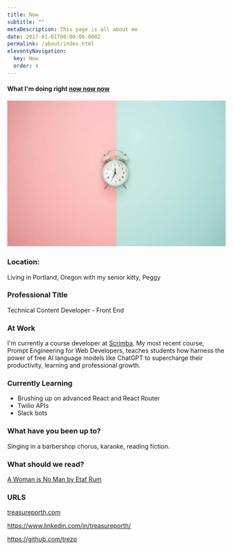 ```yaml
---
title: Now
subtitle: ""
metaDescription: This page is all about me
date: 2017-01-01T00:00:00.000Z
permalink: /about/index.html
eleventyNavigation:
  key: Now
  order: 4
---
```

#### What I'm doing right [now now now](https://nownownow.com/about)


<img src="/static/img/clock.jpg" alt="Clock on a half green, half pink background">

### Location:

Living in Portland, Oregon with my senior kitty, Peggy 

### Professional Title

Technical Content Developer - Front End

### At Work

I'm currently a course developer at [Scrimba](https://scrimba.com/). My most recent course, Prompt Engineering for Web Developers, teaches students how harness the power of free AI language models like ChatGPT to supercharge their productivity, learning and professional growth. 

### Currently Learning
* Brushing up on advanced React and React Router 
* Twilio APIs 
* Slack bots 

### What have you been up to?

Singing in a barbershop chorus, karaoke, reading fiction.   

### What should we read?

[A Woman is No Man by Etaf Rum](https://www.goodreads.com/book/show/34313931-a-woman-is-no-man)

### URLS

[treasureporth.com](treasureporth.com)

<https://www.linkedin.com/in/treasureporth/>

<https://github.com/trezp>